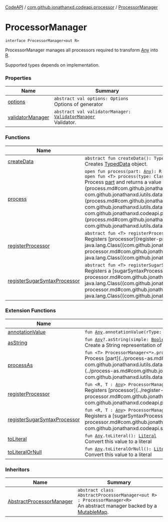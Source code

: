[CodeAPI](../../index.md) / [com.github.jonathanxd.codeapi.processor](../index.md) / [ProcessorManager](.)

# ProcessorManager

`interface ProcessorManager<out R>`

ProcessorManager manages all processors required to transform [Any](https://kotlinlang.org/api/latest/jvm/stdlib/kotlin/-any/index.html) into [R](#).

Supported types depends on implementation.

### Properties

| Name | Summary |
|---|---|
| [options](options.md) | `abstract val options: Options`<br>Options of generator |
| [validatorManager](validator-manager.md) | `abstract val validatorManager: `[`ValidatorManager`](../-validator-manager/index.md)<br>Validator. |

### Functions

| Name | Summary |
|---|---|
| [createData](create-data.md) | `abstract fun createData(): TypedData`<br>Creates [TypedData](#) object. |
| [process](process.md) | `open fun process(part: `[`Any`](https://kotlinlang.org/api/latest/jvm/stdlib/kotlin/-any/index.html)`): R`<br>`open fun <T> process(type: Class<T>, part: T): R`<br>Process [part](process.md#com.github.jonathanxd.codeapi.processor.ProcessorManager$process(kotlin.Any)/part) and returns a value of type [R](#).`open fun process(part: `[`Any`](https://kotlinlang.org/api/latest/jvm/stdlib/kotlin/-any/index.html)`, data: TypedData): R`<br>Process [part](process.md#com.github.jonathanxd.codeapi.processor.ProcessorManager$process(kotlin.Any, com.github.jonathanxd.iutils.data.TypedData)/part) with [data](process.md#com.github.jonathanxd.codeapi.processor.ProcessorManager$process(kotlin.Any, com.github.jonathanxd.iutils.data.TypedData)/data) and returns a value of type [R](#).`abstract fun <T> process(type: Class<out T>, part: T, data: TypedData): R`<br>Process [part](process.md#com.github.jonathanxd.codeapi.processor.ProcessorManager$process(java.lang.Class((com.github.jonathanxd.codeapi.processor.ProcessorManager.process.T)), com.github.jonathanxd.codeapi.processor.ProcessorManager.process.T, com.github.jonathanxd.iutils.data.TypedData)/part) of type [type](process.md#com.github.jonathanxd.codeapi.processor.ProcessorManager$process(java.lang.Class((com.github.jonathanxd.codeapi.processor.ProcessorManager.process.T)), com.github.jonathanxd.codeapi.processor.ProcessorManager.process.T, com.github.jonathanxd.iutils.data.TypedData)/type) with [data](process.md#com.github.jonathanxd.codeapi.processor.ProcessorManager$process(java.lang.Class((com.github.jonathanxd.codeapi.processor.ProcessorManager.process.T)), com.github.jonathanxd.codeapi.processor.ProcessorManager.process.T, com.github.jonathanxd.iutils.data.TypedData)/data) and returns a value of type [R](#). |
| [registerProcessor](register-processor.md) | `abstract fun <T> registerProcessor(processor: `[`Processor`](../-processor/index.md)`<T>, type: Class<T>): `[`Unit`](https://kotlinlang.org/api/latest/jvm/stdlib/kotlin/-unit/index.html)<br>Registers [processor](register-processor.md#com.github.jonathanxd.codeapi.processor.ProcessorManager$registerProcessor(com.github.jonathanxd.codeapi.processor.Processor((com.github.jonathanxd.codeapi.processor.ProcessorManager.registerProcessor.T)), java.lang.Class((com.github.jonathanxd.codeapi.processor.ProcessorManager.registerProcessor.T)))/processor) of [CodePart](../../com.github.jonathanxd.codeapi/-code-part/index.md) of type: [type](register-processor.md#com.github.jonathanxd.codeapi.processor.ProcessorManager$registerProcessor(com.github.jonathanxd.codeapi.processor.Processor((com.github.jonathanxd.codeapi.processor.ProcessorManager.registerProcessor.T)), java.lang.Class((com.github.jonathanxd.codeapi.processor.ProcessorManager.registerProcessor.T)))/type). |
| [registerSugarSyntaxProcessor](register-sugar-syntax-processor.md) | `abstract fun <T> registerSugarSyntaxProcessor(sugarSyntaxProcessor: `[`SugarSyntaxProcessor`](../../com.github.jonathanxd.codeapi.sugar/-sugar-syntax-processor/index.md)`<T>, type: Class<T>): `[`Unit`](https://kotlinlang.org/api/latest/jvm/stdlib/kotlin/-unit/index.html)<br>Registers a [sugarSyntaxProcessor](register-sugar-syntax-processor.md#com.github.jonathanxd.codeapi.processor.ProcessorManager$registerSugarSyntaxProcessor(com.github.jonathanxd.codeapi.sugar.SugarSyntaxProcessor((com.github.jonathanxd.codeapi.processor.ProcessorManager.registerSugarSyntaxProcessor.T)), java.lang.Class((com.github.jonathanxd.codeapi.processor.ProcessorManager.registerSugarSyntaxProcessor.T)))/sugarSyntaxProcessor) of [CodePart](../../com.github.jonathanxd.codeapi/-code-part/index.md) of type: [type](register-sugar-syntax-processor.md#com.github.jonathanxd.codeapi.processor.ProcessorManager$registerSugarSyntaxProcessor(com.github.jonathanxd.codeapi.sugar.SugarSyntaxProcessor((com.github.jonathanxd.codeapi.processor.ProcessorManager.registerSugarSyntaxProcessor.T)), java.lang.Class((com.github.jonathanxd.codeapi.processor.ProcessorManager.registerSugarSyntaxProcessor.T)))/type). |

### Extension Functions

| Name | Summary |
|---|---|
| [annotationValue](../../com.github.jonathanxd.codeapi.util.conversion/kotlin.-any/annotation-value.md) | `fun `[`Any`](https://kotlinlang.org/api/latest/jvm/stdlib/kotlin/-any/index.html)`.annotationValue(rType: Class<*>): `[`Any`](https://kotlinlang.org/api/latest/jvm/stdlib/kotlin/-any/index.html) |
| [asString](../../com.github.jonathanxd.codeapi.util/kotlin.-any/as-string.md) | `fun `[`Any`](https://kotlinlang.org/api/latest/jvm/stdlib/kotlin/-any/index.html)`?.asString(simple: `[`Boolean`](https://kotlinlang.org/api/latest/jvm/stdlib/kotlin/-boolean/index.html)` = true): `[`String`](https://kotlinlang.org/api/latest/jvm/stdlib/kotlin/-string/index.html)<br>Create a String representation of the part of this [CodePart](../../com.github.jonathanxd.codeapi/-code-part/index.md) |
| [processAs](../process-as.md) | `fun <T> ProcessorManager<*>.processAs(part: T, data: TypedData): `[`Any`](https://kotlinlang.org/api/latest/jvm/stdlib/kotlin/-any/index.html)`?`<br>Process [part](../process-as.md#com.github.jonathanxd.codeapi.processor$processAs(com.github.jonathanxd.codeapi.processor.ProcessorManager((kotlin.Any)), com.github.jonathanxd.codeapi.processor.processAs.T, com.github.jonathanxd.iutils.data.TypedData)/part) as of reified type [T](#). This function is inlined, this means that type passed to [ProcessorManager.process](process.md) will be the inferred type and not the the [part](../process-as.md#com.github.jonathanxd.codeapi.processor$processAs(com.github.jonathanxd.codeapi.processor.ProcessorManager((kotlin.Any)), com.github.jonathanxd.codeapi.processor.processAs.T, com.github.jonathanxd.iutils.data.TypedData)/part) type. This is useful when you want to call a specific processor instead of exact processor. |
| [registerProcessor](../register-processor.md) | `fun <R, T : `[`Any`](https://kotlinlang.org/api/latest/jvm/stdlib/kotlin/-any/index.html)`> ProcessorManager<R>.registerProcessor(processor: `[`Processor`](../-processor/index.md)`<T>): `[`Unit`](https://kotlinlang.org/api/latest/jvm/stdlib/kotlin/-unit/index.html)<br>Registers [processor](../register-processor.md#com.github.jonathanxd.codeapi.processor$registerProcessor(com.github.jonathanxd.codeapi.processor.ProcessorManager((com.github.jonathanxd.codeapi.processor.registerProcessor.R)), com.github.jonathanxd.codeapi.processor.Processor((com.github.jonathanxd.codeapi.processor.registerProcessor.T)))/processor) of [Any](https://kotlinlang.org/api/latest/jvm/stdlib/kotlin/-any/index.html) of type: [T](#). |
| [registerSugarSyntaxProcessor](../register-sugar-syntax-processor.md) | `fun <R, T : `[`Any`](https://kotlinlang.org/api/latest/jvm/stdlib/kotlin/-any/index.html)`> ProcessorManager<R>.registerSugarSyntaxProcessor(sugarSyntaxProcessor: `[`SugarSyntaxProcessor`](../../com.github.jonathanxd.codeapi.sugar/-sugar-syntax-processor/index.md)`<T>): `[`Unit`](https://kotlinlang.org/api/latest/jvm/stdlib/kotlin/-unit/index.html)<br>Registers a [sugarSyntaxProcessor](../register-sugar-syntax-processor.md#com.github.jonathanxd.codeapi.processor$registerSugarSyntaxProcessor(com.github.jonathanxd.codeapi.processor.ProcessorManager((com.github.jonathanxd.codeapi.processor.registerSugarSyntaxProcessor.R)), com.github.jonathanxd.codeapi.sugar.SugarSyntaxProcessor((com.github.jonathanxd.codeapi.processor.registerSugarSyntaxProcessor.T)))/sugarSyntaxProcessor) of [Any](https://kotlinlang.org/api/latest/jvm/stdlib/kotlin/-any/index.html) of type: [T](#). |
| [toLiteral](../../com.github.jonathanxd.codeapi.util.conversion/kotlin.-any/to-literal.md) | `fun `[`Any`](https://kotlinlang.org/api/latest/jvm/stdlib/kotlin/-any/index.html)`.toLiteral(): `[`Literal`](../../com.github.jonathanxd.codeapi.literal/-literal/index.md)<br>Convert this value to a literal |
| [toLiteralOrNull](../../com.github.jonathanxd.codeapi.util.conversion/kotlin.-any/to-literal-or-null.md) | `fun `[`Any`](https://kotlinlang.org/api/latest/jvm/stdlib/kotlin/-any/index.html)`.toLiteralOrNull(): `[`Literal`](../../com.github.jonathanxd.codeapi.literal/-literal/index.md)`?`<br>Convert this value to a literal |

### Inheritors

| Name | Summary |
|---|---|
| [AbstractProcessorManager](../-abstract-processor-manager/index.md) | `abstract class AbstractProcessorManager<out R> : ProcessorManager<R>`<br>An abstract manager backed by a [MutableMap](https://kotlinlang.org/api/latest/jvm/stdlib/kotlin.collections/-mutable-map/index.html). |
